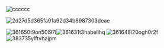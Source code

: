 

![cccccc](https://github.com/Puufaz/Puufaz/assets/138206114/e4e44400-8df3-4560-a9d9-ad3148acd275)



![2d27d5d365fa91a92d34b8987303deae](https://github.com/Puufaz/Puufaz/assets/138206114/4bbfaba2-1174-43d4-9b0e-ea5a1cbf9162)



 ![361650t9on50l97l](https://github.com/Puufaz/Puufaz/assets/138206114/0dea99d6-aacc-4cb2-abfd-f4186f5d3355)![361631t3habelihq](https://github.com/Puufaz/Puufaz/assets/138206114/d2f4184d-e0c1-4ee7-afc9-92f0ad03dfca)
![361648i20ogh0r2f](https://github.com/Puufaz/Puufaz/assets/138206114/3ce1f441-3f6f-4dfe-a573-1f3b255ab627)![383735ylftvbajpm](https://github.com/Puufaz/Puufaz/assets/138206114/1e58e1eb-6a8b-4f45-9fff-99a57014092f)
















